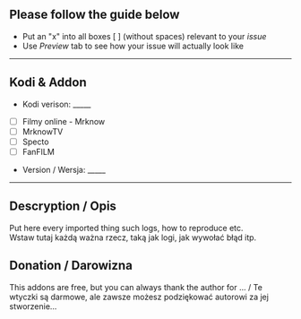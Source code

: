 ## Please follow the guide below 
- Put an "x" into all boxes [ ] (without spaces) relevant to your *issue*
- Use *Preview* tab to see how your issue will actually look like
---
## Kodi & Addon 
- Kodi verison: _____
- [ ] Filmy online - Mrknow
- [ ] MrknowTV
- [ ] Specto
- [ ] FanFILM
- Version / Wersja: _____
---
## Descryption / Opis
Put here every imported thing such logs, how to reproduce etc. <br/>
Wstaw tutaj każdą ważna rzecz, taką jak logi, jak wywołać błąd itp.

## Donation / Darowizna
This addons are free, but you can always thank the author for ... / Te wtyczki są darmowe, ale zawsze możesz podziękować autorowi za jej stworzenie...
